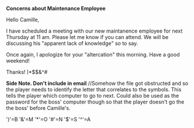 **Concerns about Maintenance Employee**

Hello Camille,

I have scheduled a meeting with our new maintanence employee for next Thursday at 11 am. Please let me know if you can attend. We will be discussing his "apparent lack of knowledge" so to say. 

Once again, I apologize for your "altercation" this morning. Have a good weekend!


Thanks!
)*$$&^#



**Side Note. Don't include in email**
//Somehow the file got obstructed and so the player needs to identify the letter that correlates to the symbols. This tells the player which computer to go to next. Could also be used as the password for the boss' computer though so that the player doesn't go the the boss' before Camille's.

')'=B
'&'=M
'*'=O
'#'=N
'$'=S
'^'=A


